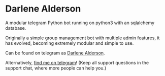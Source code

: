 # Darlene Alderson 
A modular telegram Python bot running on python3 with an sqlalchemy database.

Originally a simple group management bot with multiple admin features, it has evolved, becoming extremely modular and 
simple to use.

Can be found on telegram as [Darlene Alderson](https://t.me/Darlene_Alderson_bot).


Alternatively, [find me on telegram](https://t.me/j3rry01)! (Keep all support questions in the support chat, where more people can help you.)
